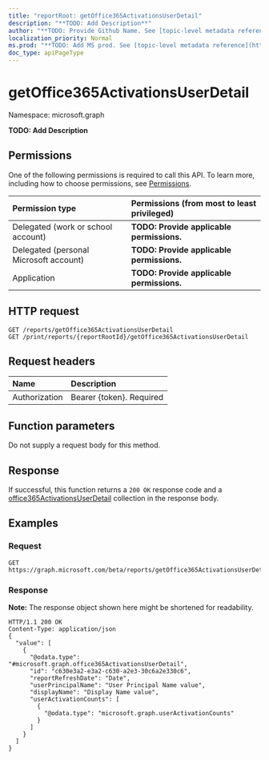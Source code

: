```yaml
---
title: "reportRoot: getOffice365ActivationsUserDetail"
description: "**TODO: Add Description**"
author: "**TODO: Provide Github Name. See [topic-level metadata reference](https://msgo.azurewebsites.net/add/document/guidelines/metadata.html#topic-level-metadata)**"
localization_priority: Normal
ms.prod: "**TODO: Add MS prod. See [topic-level metadata reference](https://msgo.azurewebsites.net/add/document/guidelines/metadata.html#topic-level-metadata)**"
doc_type: apiPageType
---
```


# getOffice365ActivationsUserDetail

Namespace: microsoft.graph

**TODO: Add Description**

## Permissions
One of the following permissions is required to call this API. To learn more, including how to choose permissions, see [Permissions](/concepts/permissions-reference.md).

|Permission type|Permissions (from most to least privileged)|
|:---|:---|
|Delegated (work or school account)|**TODO: Provide applicable permissions.**|
|Delegated (personal Microsoft account)|**TODO: Provide applicable permissions.**|
|Application|**TODO: Provide applicable permissions.**|

## HTTP request
<!-- {
  "blockType": "ignored"
}
-->
``` http
GET /reports/getOffice365ActivationsUserDetail
GET /print/reports/{reportRootId}/getOffice365ActivationsUserDetail
```

## Request headers
|Name|Description|
|:---|:---|
|Authorization|Bearer {token}. Required|

## Function parameters
Do not supply a request body for this method.

## Response
If successful, this function returns a `200 OK` response code and a [office365ActivationsUserDetail](../resources/office365activationsuserdetail.md) collection in the response body.

## Examples

### Request
<!-- {
  "blockType": "request",
  "name": "reportroot_getoffice365activationsuserdetail"
}
-->
``` http
GET https://graph.microsoft.com/beta/reports/getOffice365ActivationsUserDetail
```

### Response
**Note:** The response object shown here might be shortened for readability.
<!-- {
  "blockType": "response",
  "truncated": true,
  "@odata.type": "collection(microsoft.graph.office365activationsuserdetail)"
}
-->
``` http
HTTP/1.1 200 OK
Content-Type: application/json
{
  "value": [
    {
      "@odata.type": "#microsoft.graph.office365ActivationsUserDetail",
      "id": "c630e3a2-e3a2-c630-a2e3-30c6a2e330c6",
      "reportRefreshDate": "Date",
      "userPrincipalName": "User Principal Name value",
      "displayName": "Display Name value",
      "userActivationCounts": [
        {
          "@odata.type": "microsoft.graph.userActivationCounts"
        }
      ]
    }
  ]
}
```

